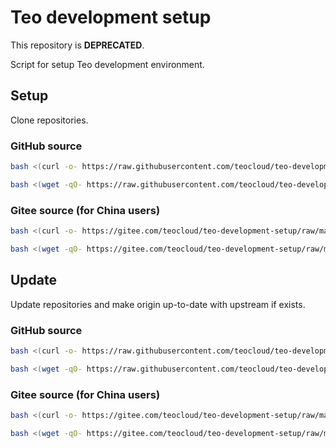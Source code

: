 Teo development setup
=====================

This repository is **DEPRECATED**.

Script for setup Teo development environment.

## Setup

Clone repositories.

### GitHub source

```sh
bash <(curl -o- https://raw.githubusercontent.com/teocloud/teo-development-setup/main/setup.sh)
```

```sh
bash <(wget -qO- https://raw.githubusercontent.com/teocloud/teo-development-setup/main/setup.sh)
```

### Gitee source (for China users)

```sh
bash <(curl -o- https://gitee.com/teocloud/teo-development-setup/raw/main/setup.sh)
```

```sh
bash <(wget -qO- https://gitee.com/teocloud/teo-development-setup/raw/main/setup.sh)
```

## Update

Update repositories and make origin up-to-date with upstream if exists.

### GitHub source

```sh
bash <(curl -o- https://raw.githubusercontent.com/teocloud/teo-development-setup/main/update.sh)
```

```sh
bash <(wget -qO- https://raw.githubusercontent.com/teocloud/teo-development-setup/main/update.sh)
```

### Gitee source (for China users)

```sh
bash <(curl -o- https://gitee.com/teocloud/teo-development-setup/raw/main/update.sh)
```

```sh
bash <(wget -qO- https://gitee.com/teocloud/teo-development-setup/raw/main/update.sh)
```

